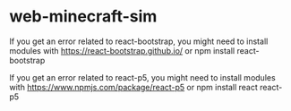 # web-minecraft-sim

If you get an error related to react-bootstrap, you might need to install modules with https://react-bootstrap.github.io/ or npm install react-bootstrap

If you get an error related to react-p5, you might need to install modules with https://www.npmjs.com/package/react-p5 or npm install react react-p5 
